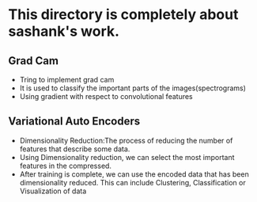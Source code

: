 # This directory is completely about sashank's work.
## Grad Cam
* Tring to implement grad cam
* It is used to classify the important parts of the images(spectrograms)
* Using gradient with respect to convolutional features
## Variational Auto Encoders
* Dimensionality Reduction:The process of reducing the number of features that describe some data.
* Using Dimensionality reduction, we can select the most important features in the compressed.
* After training is complete, we can use the encoded data that has been dimensionality reduced. This can include Clustering, Classification or Visualization of data
